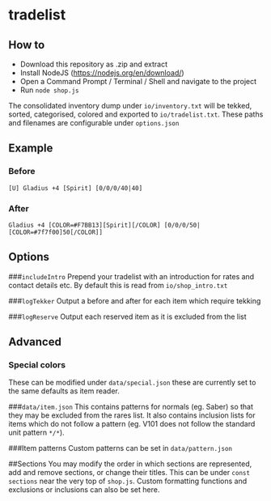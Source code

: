 # tradelist

## How to
* Download this repository as .zip and extract
* Install NodeJS (https://nodejs.org/en/download/)
* Open a Command Prompt / Terminal / Shell and navigate to the project
* Run `node shop.js`

The consolidated inventory dump under `io/inventory.txt` will be tekked, sorted, categorised, colored and exported to `io/tradelist.txt`. These paths and filenames are configurable under `options.json`

## Example
### Before
`[U] Gladius +4 [Spirit] [0/0/0/40|40]`
### After
`Gladius +4 [COLOR=#F7BB13][Spirit][/COLOR] [0/0/0/50|[COLOR=#7f7f00]50[/COLOR]]`

## Options
###`includeIntro`
Prepend your tradelist with an introduction for rates and contact details etc. By default this is read from `io/shop_intro.txt`

###`logTekker`
Output a before and after for each item which require tekking

###`logReserve`
Output each reserved item as it is excluded from the list

## Advanced
### Special colors
These can be modified under `data/special.json` these are currently set to the same defaults as item reader.

###`data/item.json`
This contains patterns for normals (eg. Saber) so that they may be excluded from the rares list. It also contains inclusion lists for items which do not follow a pattern (eg. V101 does not follow the standard unit pattern `*/*`).

###Item patterns
Custom patterns can be set in `data/pattern.json`

##Sections
You may modify the order in which sections are represented, add and remove sections, or change their titles. This can be under `const sections` near the very top of `shop.js`. Custom formatting functions and exclusions or inclusions can also be set here.
